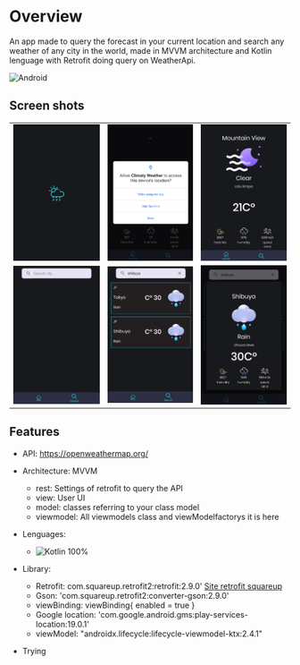 # Overview
An app made to query the forecast in your current location and search any weather of any city in the world, made in MVVM architecture and Kotlin lenguage with Retrofit doing query on WeatherApi.

![Android](https://img.shields.io/badge/Android-3DDC84?style=for-the-badge&logo=android&logoColor=white)


## Screen shots

| |  | |
|:--:                                                                                                        |                                                                                                     :--: |                                                                                                       :--:|
|![](https://github.com/InsertyEXE/Climaty-Weather/blob/master/Screen%20shot/Screenshot_20220621_020433.png)|![](https://github.com/InsertyEXE/Climaty-Weather/blob/master/Screen%20shot/Screenshot_20220621_020446.png)|![](https://github.com/InsertyEXE/Climaty-Weather/blob/master/Screen%20shot/Screenshot_20220621_020508.png)|
|![](https://github.com/InsertyEXE/Climaty-Weather/blob/master/Screen%20shot/Screenshot_20220621_020523.png)|![](https://github.com/InsertyEXE/Climaty-Weather/blob/master/Screen%20shot/Screenshot_20220621_020612.png)|![](https://github.com/InsertyEXE/Climaty-Weather/blob/master/Screen%20shot/Screenshot_20220621_020600.png)|

## Features
* API: <https://openweathermap.org/>
* Architecture: MVVM
  * rest: Settings of retrofit to query the API 
  * view: User UI 
  * model: classes referring to your class model
  * viewmodel: All viewmodels class and viewModelfactorys it is here
  
* Lenguages:
  * ![Kotlin](https://img.shields.io/badge/kotlin-%230095D5.svg?style=for-the-badge&logo=kotlin&logoColor=white) 100%  

* Library:
  * Retrofit: com.squareup.retrofit2:retrofit:2.9.0' [Site retrofit squareup](<https://square.github.io/retrofit/>)
  * Gson: 'com.squareup.retrofit2:converter-gson:2.9.0' 
  * viewBinding: viewBinding{ enabled = true }
  * Google location: 'com.google.android.gms:play-services-location:19.0.1'
  * viewModel: "androidx.lifecycle:lifecycle-viewmodel-ktx:2.4.1"
 
* Trying
 
